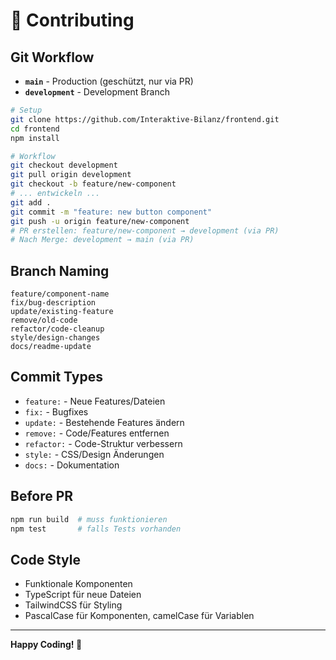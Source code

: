 # 🤝 Contributing

## Git Workflow

- **`main`** - Production (geschützt, nur via PR)
- **`development`** - Development Branch

```bash
# Setup
git clone https://github.com/Interaktive-Bilanz/frontend.git
cd frontend
npm install

# Workflow
git checkout development
git pull origin development
git checkout -b feature/new-component
# ... entwickeln ...
git add .
git commit -m "feature: new button component"
git push -u origin feature/new-component
# PR erstellen: feature/new-component → development (via PR)
# Nach Merge: development → main (via PR)
```

## Branch Naming

```
feature/component-name
fix/bug-description  
update/existing-feature
remove/old-code
refactor/code-cleanup
style/design-changes
docs/readme-update
```

## Commit Types

- `feature:` - Neue Features/Dateien
- `fix:` - Bugfixes
- `update:` - Bestehende Features ändern
- `remove:` - Code/Features entfernen
- `refactor:` - Code-Struktur verbessern
- `style:` - CSS/Design Änderungen
- `docs:` - Dokumentation

## Before PR

```bash
npm run build  # muss funktionieren
npm test       # falls Tests vorhanden
```

## Code Style

- Funktionale Komponenten
- TypeScript für neue Dateien
- TailwindCSS für Styling
- PascalCase für Komponenten, camelCase für Variablen

---

**Happy Coding! 🚀**